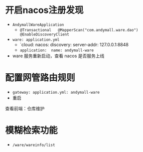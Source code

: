 # 开启nacos注册发现
- `AndymallWareApplication`
	- `@Transactional   @MapperScan("com.andymall.ware.dao")  @EnableDiscoveryClient`
- `ware: application.yml`
	- `cloud:  nacos:  discovery:  server-addr: 127.0.0.1:8848  
	- `application:  name: andymall-ware`
- ware 服务重新启动，查看 nacos 是否服务上线

# 配置网管路由规则
- `gateway: application.yml: andymall-ware`
- 重启

查看前端：仓库维护

# 模糊检索功能
- `/ware/wareinfo/list`